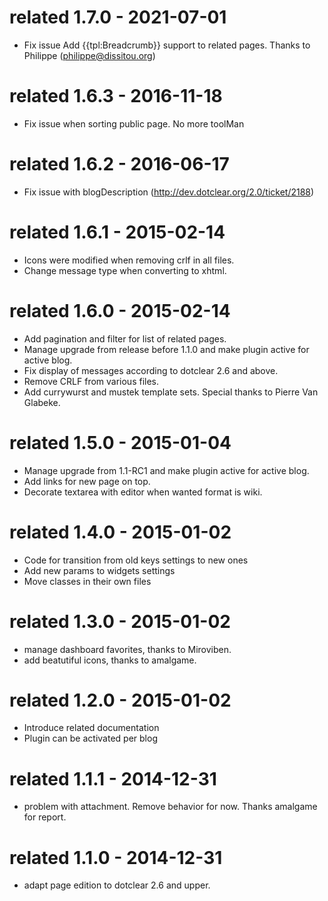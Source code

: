 related 1.7.0 - 2021-07-01
==========================
* Fix issue Add {{tpl:Breadcrumb}} support to related pages. Thanks to Philippe (philippe@dissitou.org)

related 1.6.3 - 2016-11-18
==========================
* Fix issue when sorting public page. No more toolMan

related 1.6.2 - 2016-06-17
==========================
* Fix issue with blogDescription (http://dev.dotclear.org/2.0/ticket/2188)

related 1.6.1 - 2015-02-14
==========================
* Icons were modified when removing crlf in all files.
* Change message type when converting to xhtml.

related 1.6.0 - 2015-02-14
==========================
* Add pagination and filter for list of related pages.
* Manage upgrade from release before 1.1.0 and make plugin active for active blog.
* Fix display of messages according to dotclear 2.6 and above.
* Remove CRLF from various files.
* Add currywurst and mustek template sets.
  Special thanks to Pierre Van Glabeke.

related 1.5.0 - 2015-01-04
==========================
* Manage upgrade from 1.1-RC1 and make plugin active for active blog.
* Add links for new page on top.
* Decorate textarea with editor when wanted format is wiki.

related 1.4.0 - 2015-01-02
==========================
* Code for transition from old keys settings to new ones
* Add new params to widgets settings
* Move classes in their own files

related 1.3.0 - 2015-01-02
==========================
* manage dashboard favorites, thanks to  Miroviben.
* add beatutiful icons, thanks to amalgame.

related 1.2.0 - 2015-01-02
==========================
* Introduce related documentation
* Plugin can be activated per blog

related 1.1.1 - 2014-12-31
==========================
* problem with attachment. Remove behavior for now.
  Thanks amalgame for report.

related 1.1.0 - 2014-12-31
==========================
* adapt page edition to dotclear 2.6 and upper.
